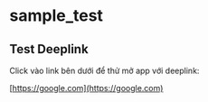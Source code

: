 # sample_test

## Test Deeplink

Click vào link bên dưới để thử mở app với deeplink:


[https://google.com](https://google.com)
